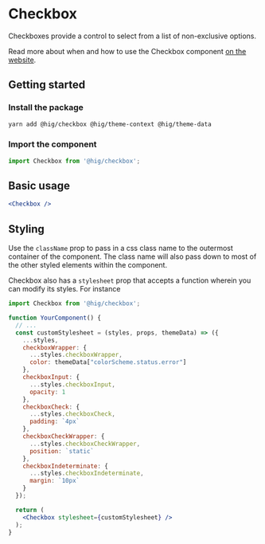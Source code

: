 # Checkbox

Checkboxes provide a control to select from a list of non-exclusive options.

Read more about when and how to use the Checkbox component [on the website](https://hig.autodesk.com/web/components/inputs-and-controls#checkboxes).

## Getting started

### Install the package

```bash
yarn add @hig/checkbox @hig/theme-context @hig/theme-data
```

### Import the component

```js
import Checkbox from '@hig/checkbox';
```

## Basic usage

```jsx
<Checkbox />
```

## Styling

Use the `className` prop to pass in a css class name to the outermost container of the component. The class name will also pass down to most of the other styled elements within the component. 

Checkbox also has a `stylesheet` prop that accepts a function wherein you can modify its styles. For instance

```jsx
import Checkbox from '@hig/checkbox';

function YourComponent() {
  // ...
  const customStylesheet = (styles, props, themeData) => ({
    ...styles,
    checkboxWrapper: {
      ...styles.checkboxWrapper,
      color: themeData["colorScheme.status.error"]
    },
    checkboxInput: {
      ...styles.checkboxInput,
      opacity: 1
    },
    checkboxCheck: {
      ...styles.checkboxCheck,
      padding: `4px`
    },
    checkboxCheckWrapper: {
      ...styles.checkboxCheckWrapper,
      position: `static`
    },
    checkboxIndeterminate: {
      ...styles.checkboxIndeterminate,
      margin: `10px`
    }
  });

  return (
    <Checkbox stylesheet={customStylesheet} />
  );
}
```
